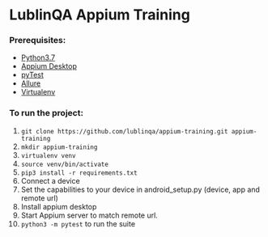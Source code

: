 # LublinQA Appium Training

### Prerequisites:
- [Python3.7](https://www.python.org/downloads/)
- [Appium Desktop](https://github.com/appium/appium-desktop/releases/)
- [pyTest](https://docs.pytest.org/en/latest/getting-started.html)
- [Allure](https://pypi.org/project/allure-pytest/)
- [Virtualenv](https://virtualenv.pypa.io/en/latest/)



### To run the project:
1. `git clone https://github.com/lublinqa/appium-training.git appium-training`
2. `mkdir appium-training`
3. `virtualenv venv`
4. `source venv/bin/activate`
5. `pip3 install -r requirements.txt`
6. Connect a device
7. Set the capabilities to your device in android_setup.py (device, app and remote url)
8. Install appium desktop
9. Start Appium server to match remote url.
10. `python3 -m pytest` to run the suite